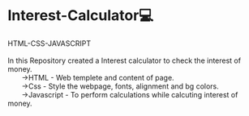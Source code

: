 # Interest-Calculator💻
HTML-CSS-JAVASCRIPT<br><br>
In this Repository created a Interest calculator to check the interest of money.<br>
    &nbsp;&nbsp;&nbsp;&nbsp;&nbsp;&nbsp;&nbsp;->HTML - Web templete and content of page.<br>
    &nbsp;&nbsp;&nbsp;&nbsp;&nbsp;&nbsp;&nbsp;->Css - Style the webpage, fonts, alignment and bg colors.<br>
    &nbsp;&nbsp;&nbsp;&nbsp;&nbsp;&nbsp;&nbsp;->Javascript - To perform calculations while calcuting interest of money.
